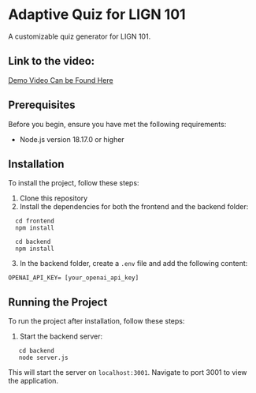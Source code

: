 # Adaptive Quiz for LIGN 101

A customizable quiz generator for LIGN 101.
## Link to the video:
[Demo Video Can be Found Here](https://youtu.be/hIUpvhjKXDk)

## Prerequisites

Before you begin, ensure you have met the following requirements:
- Node.js version 18.17.0 or higher

## Installation

To install the project, follow these steps:

1. Clone this repository
2. Install the dependencies for both the frontend and the backend folder:
```
  cd frontend
  npm install
```
```
  cd backend
  npm install
```
3. In the backend folder, create a `.env` file and add the following content:
```
OPENAI_API_KEY= [your_openai_api_key]
```

## Running the Project

To run the project after installation, follow these steps:

1. Start the backend server:
```
   cd backend
   node server.js
```
   This will start the server on `localhost:3001`. Navigate to port 3001 to view the application.

